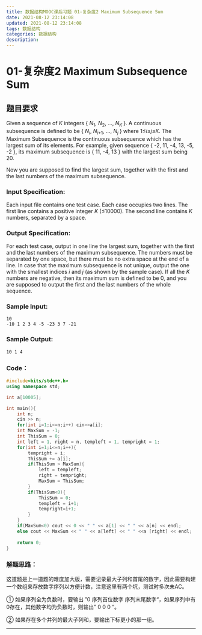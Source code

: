 ```yaml
---
title: 数据结构MOOC课后习题 01-复杂度2 Maximum Subsequence Sum
date: 2021-08-12 23:14:08
updated: 2021-08-12 23:14:08
tags: 数据结构
categories: 数据结构
description:
---
```


# **01-复杂度2 Maximum Subsequence Sum**

## 题目要求

Given a sequence of *K* integers { *N*<sub>1</sub>, *N*<sub>2</sub>, ..., *N*<sub>*K* </sub>}. A continuous subsequence is defined to be { *N*<sub>*i*</sub>, *N*<sub>*i*+1</sub>, ..., *N*<sub>*j* </sub> } where 1≤*i*≤*j*≤*K*. The Maximum Subsequence is the continuous subsequence which has the largest sum of its elements. For example, given sequence { -2, 11, -4, 13, -5, -2 }, its maximum subsequence is { 11, -4, 13 } with the largest sum being 20.

Now you are supposed to find the largest sum, together with the first and the last numbers of the maximum subsequence.

### Input Specification:

Each input file contains one test case. Each case occupies two lines. The first line contains a positive integer *K* (≤10000). The second line contains *K* numbers, separated by a space.

### Output Specification:

For each test case, output in one line the largest sum, together with the first and the last numbers of the maximum subsequence. The numbers must be separated by one space, but there must be no extra space at the end of a line. In case that the maximum subsequence is not unique, output the one with the smallest indices *i* and *j* (as shown by the sample case). If all the *K* numbers are negative, then its maximum sum is defined to be 0, and you are supposed to output the first and the last numbers of the whole sequence.

### Sample Input:

```in
10
-10 1 2 3 4 -5 -23 3 7 -21
```

### Sample Output:

```out
10 1 4
```

### Code：

```cpp
#include<bits/stdc++.h>
using namespace std;

int a[10005];

int main(){
    int n;
    cin >> n;
    for(int i=1;i<=n;i++) cin>>a[i];
    int MaxSum = -1;
    int ThisSum = 0;
    int left = 1, right = n, templeft = 1, tempright = 1;
    for(int i=1;i<=n;i++){
    	tempright = i;
    	ThisSum += a[i];
    	if(ThisSum > MaxSum){
    		left = templeft;
            right = tempright;
    		MaxSum = ThisSum;
		}
    	if(ThisSum<0){
    		ThisSum = 0;
    		templeft = i+1;
    		tempright=i+1;
		} 
	}
	if(MaxSum<0) cout << 0 << " " << a[1] << " " << a[n] << endl;
    else cout << MaxSum << " " << a[left] << " " <<a [right] << endl;
    
	return 0;
}
```

### 解题思路：

这道题是上一道题的难度加大版，需要记录最大子列和首尾的数字，因此需要构建一个数组来存放数字序列以方便计数，注意这里有两个坑，测试时多次未AC。

① 如果序列全为负数时，要输出 ”0 序列首位数字 序列末尾数字“，如果序列中有0存在，其他数字均为负数时，则输出” 0 0 0 “。

② 如果存在多个并列的最大子列和，要输出下标更小的那一组。

---